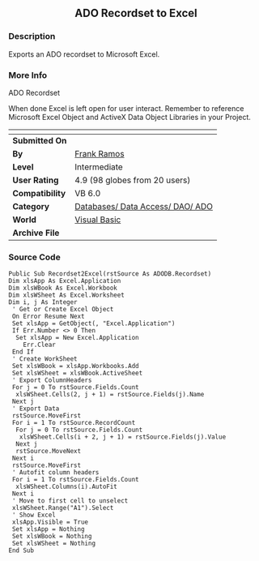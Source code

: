 ﻿<div align="center">

## ADO Recordset to Excel


</div>

### Description

Exports an ADO recordset to Microsoft Excel.
 
### More Info
 
ADO Recordset

When done Excel is left open for user interact. Remember to reference Microsoft Excel Object and ActiveX Data Object Libraries in your Project.


<span>             |<span>
---                |---
**Submitted On**   |
**By**             |[Frank Ramos](https://github.com/Planet-Source-Code/PSCIndex/blob/master/ByAuthor/frank-ramos.md)
**Level**          |Intermediate
**User Rating**    |4.9 (98 globes from 20 users)
**Compatibility**  |VB 6\.0
**Category**       |[Databases/ Data Access/ DAO/ ADO](https://github.com/Planet-Source-Code/PSCIndex/blob/master/ByCategory/databases-data-access-dao-ado__1-6.md)
**World**          |[Visual Basic](https://github.com/Planet-Source-Code/PSCIndex/blob/master/ByWorld/visual-basic.md)
**Archive File**   |[](https://github.com/Planet-Source-Code/frank-ramos-ado-recordset-to-excel__1-37697/archive/master.zip)





### Source Code

```
Public Sub Recordset2Excel(rstSource As ADODB.Recordset)
Dim xlsApp As Excel.Application
Dim xlsWBook As Excel.Workbook
Dim xlsWSheet As Excel.Worksheet
Dim i, j As Integer
 ' Get or Create Excel Object
 On Error Resume Next
 Set xlsApp = GetObject(, "Excel.Application")
 If Err.Number <> 0 Then
  Set xlsApp = New Excel.Application
	Err.Clear
 End If
 ' Create WorkSheet
 Set xlsWBook = xlsApp.Workbooks.Add
 Set xlsWSheet = xlsWBook.ActiveSheet
 ' Export ColumnHeaders
 For j = 0 To rstSource.Fields.Count
  xlsWSheet.Cells(2, j + 1) = rstSource.Fields(j).Name
 Next j
 ' Export Data
 rstSource.MoveFirst
 For i = 1 To rstSource.RecordCount
  For j = 0 To rstSource.Fields.Count
   xlsWSheet.Cells(i + 2, j + 1) = rstSource.Fields(j).Value
  Next j
  rstSource.MoveNext
 Next i
 rstSource.MoveFirst
 ' Autofit column headers
 For i = 1 To rstSource.Fields.Count
  xlsWSheet.Columns(i).AutoFit
 Next i
 ' Move to first cell to unselect
 xlsWSheet.Range("A1").Select
 ' Show Excel
 xlsApp.Visible = True
 Set xlsApp = Nothing
 Set xlsWBook = Nothing
 Set xlsWSheet = Nothing
End Sub
```

